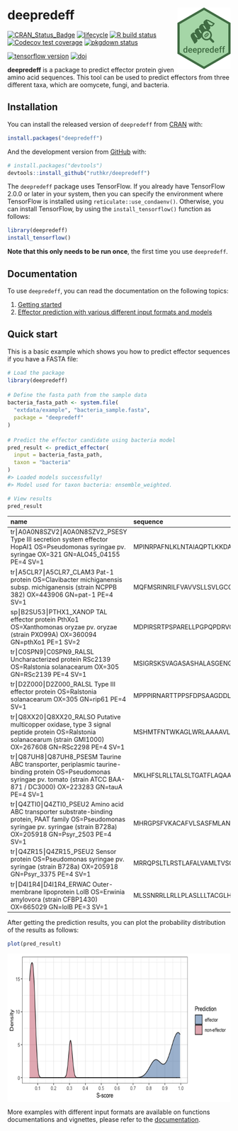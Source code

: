 
<!-- README.md is generated from README.Rmd. Please edit that file -->

# deepredeff <img src="man/figures/logo.png" align="right" width="120"/>

<!-- badges: start -->

[![CRAN\_Status\_Badge](https://www.r-pkg.org/badges/version/deepredeff)](https://cran.r-project.org/package=deepredeff)
[![lifecycle](https://img.shields.io/badge/lifecycle-stable-brightgreen.svg)](https://www.tidyverse.org/lifecycle/#stable)
[![R build
status](https://github.com/ruthkr/deepredeff/workflows/R-CMD-check/badge.svg)](https://github.com/ruthkr/deepredeff/actions)
[![Codecov test
coverage](https://codecov.io/gh/ruthkr/deepredeff/branch/master/graph/badge.svg)](https://codecov.io/gh/ruthkr/deepredeff?branch=master)
[![pkgdown
status](https://github.com/ruthkr/deepredeff/workflows/pkgdown/badge.svg)](https://ruthkr.github.io/deepredeff/)

[![tensorflow
version](https://img.shields.io/badge/tensorflow-%3E%3D2.0.0-orange)](https://www.tensorflow.org/)
[![doi](https://img.shields.io/badge/DOI-10.1101%2F2020.07.08.193250-blue)](https://www.biorxiv.org/content/10.1101/2020.07.08.193250v1)
<!-- badges: end -->

**deepredeff** is a package to predict effector protein given amino acid
sequences. This tool can be used to predict effectors from three
different taxa, which are oomycete, fungi, and bacteria.

## Installation

You can install the released version of `deepredeff` from 
[CRAN](https://CRAN.R-project.org) with:

``` r
install.packages("deepredeff")
```

And the development version from [GitHub](https://github.com/) with:

```r
# install.packages("devtools")
devtools::install_github("ruthkr/deepredeff")
```

The `deepredeff` package uses TensorFlow. If you already have TensorFlow
2.0.0 or later in your system, then you can specify the environment
where TensorFlow is installed using `reticulate::use_condaenv()`.
Otherwise, you can install TensorFlow, by using the
`install_tensorflow()` function as follows:

``` r
library(deepredeff)
install_tensorflow()
```

**Note that this only needs to be run once**, the first time you use
`deepredeff`.

## Documentation

To use `deepredeff`, you can read the documentation on the following
topics:

1.  [Getting
    started](https://ruthkr.github.io/deepredeff/articles/overview.html)
2.  [Effector prediction with various different input formats and
    models](https://ruthkr.github.io/deepredeff/articles/predict.html)

## Quick start

This is a basic example which shows you how to predict effector
sequences if you have a FASTA file:

``` r
# Load the package
library(deepredeff)

# Define the fasta path from the sample data
bacteria_fasta_path <- system.file(
  "extdata/example", "bacteria_sample.fasta", 
  package = "deepredeff"
)

# Predict the effector candidate using bacteria model
pred_result <- predict_effector(
  input = bacteria_fasta_path,
  taxon = "bacteria"
)
#> Loaded models successfully!
#> Model used for taxon bacteria: ensemble_weighted.
```

``` r
# View results
pred_result
```

| name                                                                                                                                                                               | sequence                  |  s\_score | prediction   |
| :--------------------------------------------------------------------------------------------------------------------------------------------------------------------------------- | :------------------------ | --------: | :----------- |
| tr⎮A0A0N8SZV2⎮A0A0N8SZV2\_PSESY Type III secretion system effector HopAI1 OS=Pseudomonas syringae pv. syringae OX=321 GN=ALO45\_04155 PE=4 SV=1                                    | MPINRPAFNLKLNTAIAQPTLKKDA | 0.9483424 | effector     |
| tr⎮A5CLR7⎮A5CLR7\_CLAM3 Pat-1 protein OS=Clavibacter michiganensis subsp. michiganensis (strain NCPPB 382) OX=443906 GN=pat-1 PE=4 SV=1                                            | MQFMSRINRILFVAVVSLLSVLGCC | 0.0798178 | non-effector |
| sp⎮B2SU53⎮PTHX1\_XANOP TAL effector protein PthXo1 OS=Xanthomonas oryzae pv. oryzae (strain PXO99A) OX=360094 GN=pthXo1 PE=1 SV=2                                                  | MDPIRSRTPSPARELLPGPQPDRVQ | 0.9943361 | effector     |
| tr⎮C0SPN9⎮C0SPN9\_RALSL Uncharacterized protein RSc2139 OS=Ralstonia solanacearum OX=305 GN=RSc2139 PE=4 SV=1                                                                      | MSIGRSKSVAGASASHALASGENGS | 0.8418444 | effector     |
| tr⎮D2Z000⎮D2Z000\_RALSL Type III effector protein OS=Ralstonia solanacearum OX=305 GN=rip61 PE=4 SV=1                                                                              | MPPPIRNARTTPPSFDPSAAGDDLR | 0.9953785 | effector     |
| tr⎮Q8XX20⎮Q8XX20\_RALSO Putative multicopper oxidase, type 3 signal peptide protein OS=Ralstonia solanacearum (strain GMI1000) OX=267608 GN=RSc2298 PE=4 SV=1                      | MSHMTFNTWKAGLWRLAAAAVLSLL | 0.0645516 | non-effector |
| tr⎮Q87UH8⎮Q87UH8\_PSESM Taurine ABC transporter, periplasmic taurine-binding protein OS=Pseudomonas syringae pv. tomato (strain ATCC BAA-871 / DC3000) OX=223283 GN=tauA PE=4 SV=1 | MKLHFSLRLLTALSLTGATFLAQAA | 0.0492858 | non-effector |
| tr⎮Q4ZTI0⎮Q4ZTI0\_PSEU2 Amino acid ABC transporter substrate-binding protein, PAAT family OS=Pseudomonas syringae pv. syringae (strain B728a) OX=205918 GN=Psyr\_2503 PE=4 SV=1    | MHRGPSFVKACAFVLSASFMLANTV | 0.3061618 | non-effector |
| tr⎮Q4ZR15⎮Q4ZR15\_PSEU2 Sensor protein OS=Pseudomonas syringae pv. syringae (strain B728a) OX=205918 GN=Psyr\_3375 PE=4 SV=1                                                       | MRRQPSLTLRSTLAFALVAMLTVSG | 0.0722144 | non-effector |
| tr⎮D4I1R4⎮D4I1R4\_ERWAC Outer-membrane lipoprotein LolB OS=Erwinia amylovora (strain CFBP1430) OX=665029 GN=lolB PE=3 SV=1                                                         | MLSSNRRLLRLLPLASLLLTACGLH | 0.0489914 | non-effector |

After getting the prediction results, you can plot the probability
distribution of the results as follows:

``` r
plot(pred_result)
```

<img src="man/figures/README-pred_result_plot-1.png" width="670px" height="335px" style="display: block; margin: auto;" />

More examples with different input formats are available on functions
documentations and vignettes, please refer to the
[documentation](https://ruthkr.github.io/deepredeff).
